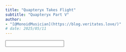 ```yaml
---
title: "Quapteryx Takes Flight"
subtitle: "Quapteryx Part V"
author:
- "[@MonoidMusician](https://blog.veritates.love/)"
# date: 2025/05/11
---
```


<input id="quapteryx_input"/>

<span id="quapteryx_output"></span>

<script src="../assets/js/quapteryx.js"></script>

<script>
{
  let input = document.getElementById("quapteryx_input");
  let output = document.getElementById("quapteryx_output");
  input.onchange = () => {
    if (input.value) {
      var evaluating = quapteryx(input.value);
      if (typeof evaluating === 'string') {
        output.textContent = evaluating;
      } else {
        evaluating.then(
          evaluated => output.textContent = evaluated,
          err => console.error(err),
        );
      }
    }
  };
};
</script>
